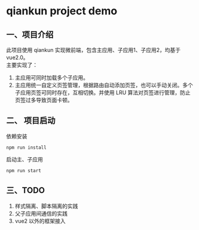 # qiankun project demo

## 一、项目介绍
此项目使用 qiankun 实现微前端，包含主应用、子应用1、子应用2，均基于vue2.0。\
主要实现了：
1. 主应用可同时加载多个子应用。
2. 主应用统一自定义页签管理，根据路由自动添加页签，也可以手动关闭。多个子应用页签可同时存在，互相切换。并使用 LRU 算法对页签进行管理，防止页签过多导致页面卡顿。

## 二、 项目启动
依赖安装

```
npm run install
```
启动主、子应用

```
npm run start
```

## 三、TODO
 1. 样式隔离、脚本隔离的实践
 2. 父子应用间通信的实践
 3. vue2 以外的框架接入
